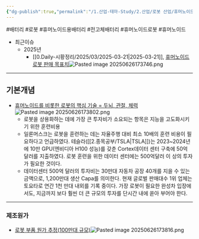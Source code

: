 ```yaml
---
{"dg-publish":true,"permalink":"/1.산업-테마-Study/2.산업/로봇 산업/휴머노이드 로봇/","created":"2025-03-21T23:36:22.646+09:00","updated":"2025-08-06T16:51:03.789+09:00"}
---
```


#배터리 #로봇 #휴머노이드용배터리 #전고체배터리 #휴머노이드로봇 #휴머노이드 

- 최근이슈
	- 2025년 
		- [[0.Daily-시황정리/2025/03/2025-03-21\|2025-03-21]], [휴머노이드 로봇 판매 목표치](3.21%20로봇의심장%20배터리.pdf#page=11&selection=17,0,23,3&color=yellow)![Pasted image 20250626173746.png](/img/user/attachments/Pasted%20image%2020250626173746.png)


---

## 기본개념

- [휴머노이드를 비롯한 로봇의 핵심 기술 = 두뇌, 관절, 체력](3.21%20로봇의심장%20배터리.pdf#page=10&selection=240,0,258,2&color=yellow)![Pasted image 20250626173802.png](/img/user/attachments/Pasted%20image%2020250626173802.png)
	- 로봇을 상용화하는 데에 가장 큰 투자비가 소요되는 항목은 지능을 고도화시키기 위한 훈련비용
	- 일론머스크는 로봇을 훈련하는 데는 자율주행 대비 최소 10배의 훈련 비용이 필요하다고 언급하였다. 테슬라([[2.종목공부/TSLA\|TSLA]])는 2023~2024년에 10만 GPU(엔비디아 H100 성능)를 갖춘 Cortex데이터 센터 구축에 50억 달러를 지출하였다. 로봇 훈련을 위한 데이터 센터에는 500억달러 이 상의 투자가 필요한 것이다. 
	- 데이터센터 500억 달러의 투자비는 30만대 자동차 공장 40개를 지을 수 있는 금액으로, 1,200만대 생산 Capa를 의미한다. 현재 글로벌 판매대수 1위 업체는 토요타로 연간 1천 만대 내외를 기록 중이다. 가장 로봇이 필요한 완성차 입장에서도, 지금까지 보다 훨씬 더 큰 규모의 투자를 단시간 내에 쏟아 부어야 한다.

---

### 제조원가

- [로봇 부품 원가 추정(100만대 규모)](3.21%20로봇의심장%20배터리.pdf#page=12&selection=17,0,29,1&color=yellow)![Pasted image 20250626173816.png](/img/user/attachments/Pasted%20image%2020250626173816.png)
